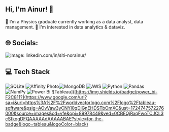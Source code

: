 ## Hi, I'm Ainur! 👋

 🔭 I’m a Physics graduate currently working as a data analyst, data management.
 🌱 I'm interested in data analytics & dataviz.

 ## 🌐 Socials:
![image](https://github.com/user-attachments/assets/8ef7a277-13da-4fd9-b2ec-12021668ee71): linkedin.com/in/siti-norainur/

## 💻 Tech Stack
![SQLite](https://img.shields.io/badge/sqlite-%2307405e.svg?style=for-the-badge&logo=sqlite&logoColor=white) 	![Affinity Photo](https://img.shields.io/badge/affinityphoto-%237E4DD2.svg?style=for-the-badge&logo=affinity-photo&logoColor=white)![MongoDB](https://img.shields.io/badge/MongoDB-%234ea94b.svg?style=for-the-badge&logo=mongodb&logoColor=white) ![AWS](https://img.shields.io/badge/AWS-%23FF9900.svg?style=for-the-badge&logo=amazon-aws&logoColor=white) ![Python](https://img.shields.io/badge/python-3670A0?style=for-the-badge&logo=python&logoColor=ffdd54) ![Pandas](https://img.shields.io/badge/pandas-%23150458.svg?style=for-the-badge&logo=pandas&logoColor=white) ![NumPy](https://img.shields.io/badge/numpy-%23013243.svg?style=for-the-badge&logo=numpy&logoColor=white) ![Power Bi](https://img.shields.io/badge/power_bi-F2C811?style=for-the-badge&logo=powerbi&logoColor=black) ![Tableau]([https://img.shields.io/badge/power_bi-F2C811?](https://www.google.com/url?sa=i&url=https%3A%2F%2Fworldvectorlogo.com%2Flogo%2Ftableau-software&psig=AOvVaw3yCNYl0qDiGnEHDSTbOmXC&ust=1724747572276000&source=images&cd=vfe&opi=89978449&ved=0CBEQjRxqFwoTCJCL3cSfkogDFQAAAAAdAAAAABAE?style=for-the-badge&logo=tableau&logoColor=black)





